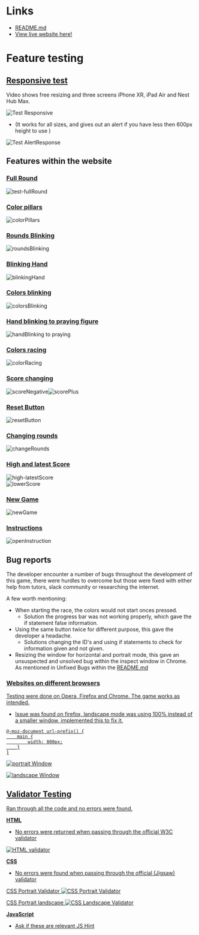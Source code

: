 # Links
- <a href="https://github.com/JorgenBrattang/color-racing/blob/main/README.md">README.md</a>
- <a href="https://jorgenbrattang.github.io/color-racing/" title="Link to live website" rel="nofollow">View live website here!</a>

# Feature testing
## <u>Responsive test</u>
Video shows free resizing and three screens iPhone XR, iPad Air and Nest Hub Max.

![Test Responsive](assets/videos/README-videos/Testing/test-Responsive.webp)

- (It works for all sizes, and gives out an alert if you have less then 600px height to use )

![Test AlertResponse](assets/videos/README-videos/Testing/test-alertResponse.webp)


## Features within the website

### <u>Full Round</u>
![test-fullRound](assets/videos/README-videos/Testing/test-fullRound.webp)

### <u>Color pillars</u>
![colorPillars](assets/videos/README-videos/Feature/colorRacing.webp)

### <u>Rounds Blinking</u>
![roundsBlinking](assets/videos/README-videos/Feature/roundsBlinking.webp)

### <u>Blinking Hand</u>
![blinkingHand](assets/videos/README-videos/Feature/blinkingHand.webp)

### <u>Colors blinking</u>
![colorsBlinking](assets/videos/README-videos/Feature/colorsBlinking.webp)

### <u>Hand blinking to praying figure</u>
![handBlinking to praying](assets/videos/README-videos/Feature/blinkingPlay-praying.webp)

### <u>Colors racing</u>
![colorRacing](assets/videos/README-videos/Feature/colorRacing.webp)

### <u>Score changing</u>
![scoreNegative](assets/videos/README-videos/Feature/scoreNegative.webp)![scorePlus](assets/videos/README-videos/scorePlus.webp)

### <u>Reset Button</u>
![resetButton](assets/videos/README-videos/Feature/resetButton.webp)

### <u>Changing rounds</u>
![changeRounds](assets/videos/README-videos/Feature/changeRounds.webp)

### <u>High and latest Score</u>
![high-latestScore](assets/videos/README-videos/Feature/high-latestScore.webp)<br>
![lowerScore](assets/videos/README-videos/Feature/lowerScore.webp)

### <u>New Game</u>
![newGame](assets/videos/README-videos/Feature/newGame.webp)

### <u>Instructions</u>
![openInstruction](assets/videos/README-videos/Feature/openInstruction.webp)


## Bug reports
The developer encounter a number of bugs throughout the development of this game, there were hurdles to overcome but those were fixed with either help from tutors, slack community or researching the internet.

A few worth mentioning:
- When starting the race, the colors would not start onces pressed.
    - Solution the progress bar was not working properly, which gave the if statement false information.
- Using the same button twice for different purpose, this gave the developer a headache.
    - Solutions changing the ID's and using if statements to check for information given and not given.
- Resizing the window for horizontal and portrait mode, this gave an unsuspected and unsolved bug within the inspect window in Chrome. As mentioned in Unfixed Bugs within the <a href="https://github.com/JorgenBrattang/color-racing/blob/main/README.md">README.md</a>


### <u>Websites on different browsers
Testing were done on Opera, Firefox and Chrome. The game works as intended.

- Issue was found on firefox, landscape mode was using 100% instead of a smaller window, implemented this to fix it.

```
@-moz-document url-prefix() {
    main {
        width: 800px;
    }
}
```

![portrait Window](assets//images/README-images/diffrent_browsers_portrait.png)

![landscape Window](assets//images/README-images/diffrent_browsers_landscape.png)


## <u>Validator Testing</u>
Ran through all the code and no errors were found.
    
**HTML**
- No errors were returned when passing through the official [W3C validator](https://validator.w3.org/)

![HTML validator](assets/videos/README-videos/Validator/HTML-validator.webp)


**CSS**
- No errors were found when passing through the official [(Jigsaw) validator](https://jigsaw.w3.org/css-validator/)    

<u>CSS Portrait Validator</u>
![CSS Portrait Validator](assets/videos/README-videos/Validator/CSS-Validator-portrait.webp)

<u>CSS Portrait landscape</u>
![CSS Landscape Validator](assets/videos/README-videos/Validator/CSS-Validator-landscape.webp)

**JavaScript**
- Ask if these are relevant [JS Hint](https://jshint.com/)    
